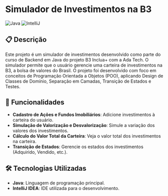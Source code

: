 # Simulador de Investimentos na B3

![Java](https://img.shields.io/badge/Java-ED8B00?style=for-the-badge&logo=java&logoColor=white)
![IntelliJ](https://img.shields.io/badge/IntelliJ%20IDEA-000000?style=for-the-badge&logo=intellij-idea&logoColor=white)

## 📋 Descrição

Este projeto é um simulador de investimentos desenvolvido como parte do curso de Backend em Java do projeto B3 Inclua+ com a Ada Tech. O simulador permite que o usuário gerencie uma carteira de investimentos na B3, a bolsa de valores do Brasil. O projeto foi desenvolvido com foco em conceitos de Programação Orientada a Objetos (POO), aplicando Design de Classes de Domínio, Separação em Camadas, Transição de Estados e Testes.

## 🚀 Funcionalidades

- **Cadastro de Ações e Fundos Imobiliários**: Adicione investimentos à carteira do usuário.
- **Simulação de Valorização e Desvalorização**: Simule a variação dos valores dos investimentos.
- **Cálculo do Valor Total da Carteira**: Veja o valor total dos investimentos na carteira.
- **Transição de Estados**: Gerencie os estados dos investimentos (Adquirido, Vendido, etc.).

## 🛠️ Tecnologias Utilizadas

- **Java**: Linguagem de programação principal.
- **IntelliJ IDEA**: IDE utilizada para o desenvolvimento.



